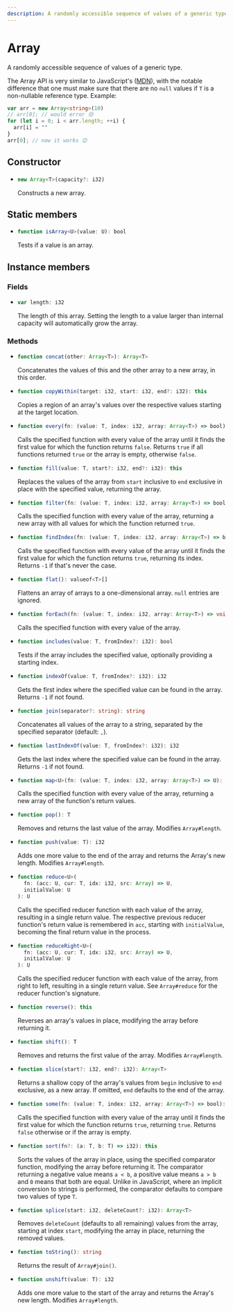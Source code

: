 ```yaml
---
description: A randomly accessible sequence of values of a generic type.
---
```


# Array

A randomly accessible sequence of values of a generic type.

The Array API is very similar to JavaScript's \([MDN](https://developer.mozilla.org/en-US/docs/Web/JavaScript/Reference/Global_Objects/Array)\), with the notable difference that one must make sure that there are no `null`  values if `T` is a non-nullable reference type. Example:

```ts
var arr = new Array<string>(10)
// arr[0]; // would error 😢
for (let i = 0; i < arr.length; ++i) {
  arr[i] = ""
}
arr[0]; // now it works 😊
```

## Constructor

* ```ts
  new Array<T>(capacity?: i32)
  ```
  Constructs a new array.

## Static members

* ```ts
  function isArray<U>(value: U): bool
  ```
  Tests if a value is an array.

## Instance members

### Fields

* ```ts
  var length: i32
  ```
  The length of this array. Setting the length to a value larger than internal capacity will automatically grow the array.

### Methods

* ```ts
  function concat(other: Array<T>): Array<T>
  ```
  Concatenates the values of this and the other array to a new array, in this order.

* ```ts
  function copyWithin(target: i32, start: i32, end?: i32): this
  ```
  Copies a region of an array's values over the respective values starting at the target location.

* ```ts
  function every(fn: (value: T, index: i32, array: Array<T>) => bool): bool
  ```
  Calls the specified function with every value of the array until it finds the first value for which the function returns `false`. Returns `true` if all functions returned `true` or the array is empty, otherwise `false`.

* ```ts
  function fill(value: T, start?: i32, end?: i32): this
  ```
  Replaces the values of the array from `start` inclusive to `end` exclusive in place with the specified value, returning the array.

* ```ts
  function filter(fn: (value: T, index: i32, array: Array<T>) => bool): Array<T>
  ```
  Calls the specified function with every value of the array, returning a new array with all values for which the function returned `true`.

* ```ts
  function findIndex(fn: (value: T, index: i32, array: Array<T>) => bool): i32
  ```
  Calls the specified function with every value of the array until it finds the first value for which the function returns `true`, returning its index. Returns `-1` if that's never the case.

* ```ts
  function flat(): valueof<T>[]
  ```
  Flattens an array of arrays to a one-dimensional array. `null` entries are ignored.

* ```ts
  function forEach(fn: (value: T, index: i32, array: Array<T>) => void): void
  ```
  Calls the specified function with every value of the array.

* ```ts
  function includes(value: T, fromIndex?: i32): bool
  ```
  Tests if the array includes the specified value, optionally providing a starting index.

* ```ts
  function indexOf(value: T, fromIndex?: i32): i32
  ```
  Gets the first index where the specified value can be found in the array. Returns `-1` if not found.

* ```ts
  function join(separator?: string): string
  ```
  Concatenates all values of the array to a string, separated by the specified separator \(default: `,`\).

* ```ts
  function lastIndexOf(value: T, fromIndex?: i32): i32
  ```
  Gets the last index where the specified value can be found in the array. Returns `-1` if not found.

* ```ts
  function map<U>(fn: (value: T, index: i32, array: Array<T>) => U): Array<U>
  ```
  Calls the specified function with every value of the array, returning a new array of the function's return values.

* ```ts
  function pop(): T
  ```
  Removes and returns the last value of the array. Modifies `Array#length`.

* ```ts
  function push(value: T): i32
  ```
  Adds one more value to the end of the array and returns the Array's new length. Modifies `Array#length`.

* ```ts
  function reduce<U>(
    fn: (acc: U, cur: T, idx: i32, src: Array) => U,
    initialValue: U
  ): U
  ```
  Calls the specified reducer function with each value of the array, resulting in a single return value. The respective previous reducer function's return value is remembered in `acc`, starting with `initialValue`, becoming the final return value in the process.

* ```ts
  function reduceRight<U>(
    fn: (acc: U, cur: T, idx: i32, src: Array) => U,
    initialValue: U
  ): U
  ```
  Calls the specified reducer function with each value of the array, from right to left, resulting in a single return value. See `Array#reduce` for the reducer function's signature.

* ```ts
  function reverse(): this
  ```
  Reverses an array's values in place, modifying the array before returning it.

* ```ts
  function shift(): T
  ```
  Removes and returns the first value of the array. Modifies `Array#length`.

* ```ts
  function slice(start?: i32, end?: i32): Array<T>
  ```
  Returns a shallow copy of the array's values from `begin` inclusive to `end` exclusive, as a new array. If omitted, `end` defaults to the end of the array.

* ```ts
  function some(fn: (value: T, index: i32, array: Array<T>) => bool): bool
  ```
  Calls the specified function with every value of the array until it finds the first value for which the function returns `true`, returning `true`. Returns `false` otherwise or if the array is empty.

* ```ts
  function sort(fn?: (a: T, b: T) => i32): this
  ```
  Sorts the values of the array in place, using the specified comparator function, modifying the array before returning it. The comparator returning a negative value means `a < b`, a positive value means `a > b` and `0` means that both are equal. Unlike in JavaScript, where an implicit conversion to strings is performed, the comparator defaults to compare two values of type `T`.

* ```ts
  function splice(start: i32, deleteCount?: i32): Array<T>
  ```
  Removes `deleteCount` \(defaults to all remaining\) values from the array, starting at index `start`, modifying the array in place, returning the removed values.

* ```ts
  function toString(): string
  ```
  Returns the result of `Array#join()`.

* ```ts
  function unshift(value: T): i32
  ```
  Adds one more value to the start of the array and returns the Array's new length. Modifies `Array#length`.
